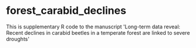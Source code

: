# forest_carabid_declines
This is supplementary R code to the manuscript 'Long-term data reveal: Recent declines in carabid beetles in a temperate forest are linked to severe droughts'
